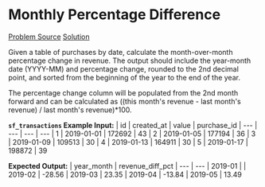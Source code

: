 # Monthly Percentage Difference

[Problem Source](https://platform.stratascratch.com/coding/10319-monthly-percentage-difference?code_type=1)
[Solution](solutions/001_monthly_percentage_difference.sql)

Given a table of purchases by date, calculate the month-over-month percentage change in revenue. The output should include the year-month date (YYYY-MM) and percentage change, rounded to the 2nd decimal point, and sorted from the beginning of the year to the end of the year.

The percentage change column will be populated from the 2nd month forward and can be calculated as ((this month's revenue - last month's revenue) / last month's revenue)\*100.

**`sf_transactions` Example Input:**
| id | created_at | value | purchase_id
| --- | --- | --- | ---
| 1 | 2019-01-01 | 172692 | 43
| 2 | 2019-01-05 | 177194 | 36
| 3 | 2019-01-09 | 109513 | 30
| 4 | 2019-01-13 | 164911 | 30
| 5 | 2019-01-17 | 198872 | 39

**Expected Output:**
| year_month | revenue_diff_pct
| --- | ---
| 2019-01 |
| 2019-02 | -28.56
| 2019-03 | 23.35
| 2019-04 | -13.84
| 2019-05 | 13.49
